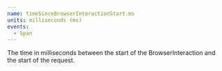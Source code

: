 ```yaml
---
name: timeSinceBrowserInteractionStart.ms
units: milliseconds (ms)
events:
  - Span
---
```


The time in milliseconds between the start of the BrowserInteraction and the start of the request.